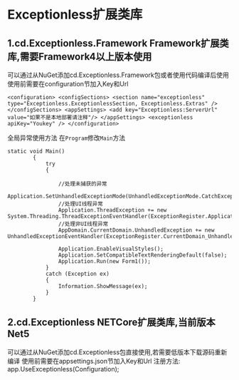 # Exceptionless扩展类库
## 1.cd.Exceptionless.Framework Framework扩展类库,需要Framework4以上版本使用
可以通过从NuGet添加cd.Exceptionless.Framework包或者使用代码编译后使用
使用前需要在configuration节加入Key和Url

`<configuration>
	<configSections>
		<section name="exceptionless" type="Exceptionless.ExceptionlessSection, Exceptionless.Extras" />
	</configSections>
	<appSettings>
		<add key="Exceptionless:ServerUrl" value="如果不是本地部署请注释"/>
	</appSettings>
	<exceptionless apiKey="Youkey" />
</configuration>`

全局异常使用方法
在`Program`修改`Main`方法

```
static void Main()
        {
            try
            {

                //处理未捕获的异常
                Application.SetUnhandledExceptionMode(UnhandledExceptionMode.CatchException);
                //处理UI线程异常
                Application.ThreadException += new System.Threading.ThreadExceptionEventHandler(ExceptionRegister.Application_ThreadException);
                //处理非UI线程异常
                AppDomain.CurrentDomain.UnhandledException += new UnhandledExceptionEventHandler(ExceptionRegister.CurrentDomain_UnhandledException);

                Application.EnableVisualStyles();
                Application.SetCompatibleTextRenderingDefault(false);
                Application.Run(new Form1());
            }
            catch (Exception ex)
            {
                Information.ShowMessage(ex);
            }
        }
```
## 2.cd.Exceptionless NETCore扩展类库,当前版本Net5
可以通过从NuGet添加cd.Exceptionless包直接使用,若需要低版本下载源码重新编译
使用前需要在appsettings.json节加入Key和Url
注册方法: app.UseExceptionless(Configuration);

